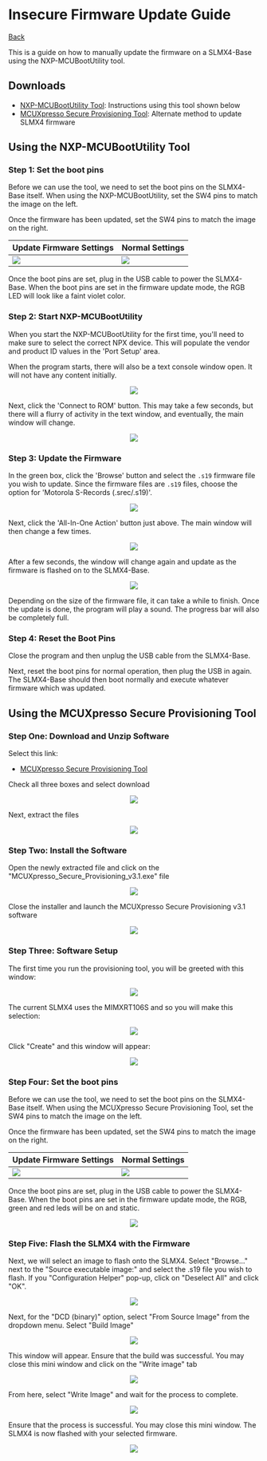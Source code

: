 # Insecure Firmware Update Guide

[Back](readme.md)

This is a guide on how to manually update the firmware on a SLMX4-Base using the NXP-MCUBootUtility tool.

## Downloads
- [NXP-MCUBootUtility Tool](https://github.com/JayHeng/NXP-MCUBootUtility/releases): Instructions using this tool shown below
- [MCUXpresso Secure Provisioning Tool](https://www.dropbox.com/sh/625jy4ovpvaticd/AAAo25quFGzx2itQyhBfPT63a?dl=0): Alternate method to update SLMX4 firmware

## Using the NXP-MCUBootUtility Tool

### Step 1: Set the boot pins

Before we can use the tool, we need to set the boot pins on the SLMX4-Base itself.
When using the NXP-MCUBootUtility, set the SW4 pins to match the image on the
left.

Once the firmware has been updated, set the SW4 pins to match the image on the
right.

|Update Firmware Settings|Normal Settings|
|-|-|
|![](../images/firmware_update/slmx4_base_fw_update_boot_pins.jpg)|![](../images/firmware_update/slmx4_base_normal_boot_pins.jpg)|

Once the boot pins are set, plug in the USB cable to power the SLMX4-Base. When
the boot pins are set in the firmware update mode, the RGB LED will look like
a faint violet color.
 
### Step 2: Start NXP-MCUBootUtility

When you start the NXP-MCUBootUtility for the first time, you'll need to make
sure to select the correct NPX device. This will populate the vendor and product
ID values in the 'Port Setup' area.

When the program starts, there will also be a text console window open. It will
not have any content initially.

<p align="center">
  <img src="../images/firmware_update/boot_util_1.png" />
</p>

Next, click the 'Connect to ROM' button. This may take a few seconds, but there
will a flurry of activity in the text window, and eventually, the main window
will change.

<p align="center">
  <img src="../images/firmware_update/boot_util_2.png" />
</p>

### Step 3: Update the Firmware

In the green box, click the 'Browse' button and select the `.s19` firmware file
you wish to update. Since the firmware files are `.s19` files, choose the option
for 'Motorola S-Records (.srec/.s19)'.
<p align="center">
  <img src="../images/firmware_update/boot_util_3.png" />
</p>

Next, click the 'All-In-One Action' button just above. The main window will then
change a few times.

<p align="center">
  <img src="../images/firmware_update/boot_util_4.png" />
</p>

After a few seconds, the window will change again and update as the firmware is
flashed on to the SLMX4-Base.

<p align="center">
  <img src="../images/firmware_update/boot_util_5.png" />
</p>

Depending on the size of the firmware file, it can take a while to finish. Once
the update is done, the program will play a sound. The progress bar will also be
completely full.

### Step 4: Reset the Boot Pins

Close the program and then unplug the USB cable from the SLMX4-Base.

Next, reset the boot pins for normal operation, then plug the USB in again. The
SLMX4-Base should then boot normally and execute whatever firmware which was 
updated.

## Using the MCUXpresso Secure Provisioning Tool

### Step One: Download and Unzip Software

Select this link:
- [MCUXpresso Secure Provisioning Tool](https://www.dropbox.com/sh/625jy4ovpvaticd/AAAo25quFGzx2itQyhBfPT63a?dl=0)

Check all three boxes and select download

<p align="center">
  <img src="../images/MCUXpresso_firmware_update/1.png" />
</p>

Next, extract the files

<p align="center">
  <img src="../images/MCUXpresso_firmware_update/2.png" />
</p>

### Step Two: Install the Software

Open the newly extracted file and click on the "MCUXpresso_Secure_Provisioning_v3.1.exe" file

<p align="center">
  <img src="../images/MCUXpresso_firmware_update/3.png" />
</p>

Close the installer and launch the MCUXpresso Secure Provisioning v3.1 software

<p align="center">
  <img src="../images/MCUXpresso_firmware_update/4.png" />
</p>

### Step Three: Software Setup

The first time you run the provisioning tool, you will be greeted with this window:

<p align="center">
  <img src="../images/MCUXpresso_firmware_update/5.PNG" />
</p>

The current SLMX4 uses the MIMXRT106S and so you will make this selection:

<p align="center">
  <img src="../images/MCUXpresso_firmware_update/6.PNG" />
</p>

Click "Create" and this window will appear:

<p align="center">
  <img src="../images/MCUXpresso_firmware_update/7.PNG" />
</p>

### Step Four: Set the boot pins

Before we can use the tool, we need to set the boot pins on the SLMX4-Base itself.
When using the MCUXpresso Secure Provisioning Tool, set the SW4 pins to match the image on the
left.

Once the firmware has been updated, set the SW4 pins to match the image on the
right.

|Update Firmware Settings|Normal Settings|
|-|-|
|![](../images/firmware_update/slmx4_base_fw_update_boot_pins.jpg)|![](../images/firmware_update/slmx4_base_normal_boot_pins.jpg)|

Once the boot pins are set, plug in the USB cable to power the SLMX4-Base. When
the boot pins are set in the firmware update mode, the RGB, green and red leds will be on and static.

<p align="center">
  <img src="../images/MCUXpresso_firmware_update/8.png" />
</p>

### Step Five: Flash the SLMX4 with the Firmware

Next, we will select an image to flash onto the SLMX4. Select "Browse..." next to the "Source executable image:" and select the .s19 file you wish to flash.
If you "Configuration Helper" pop-up, click on "Deselect All" and click "OK".

<p align="center">
  <img src="../images/MCUXpresso_firmware_update/9.png" />
</p>

Next, for the "DCD (binary)" option, select "From Source Image" from the dropdown menu. Select "Build Image"

<p align="center">
  <img src="../images/MCUXpresso_firmware_update/10.png" />
</p>

This window will appear. Ensure that the build was successful. You may close this mini window and click on the "Write image" tab

<p align="center">
  <img src="../images/MCUXpresso_firmware_update/11.png" />
</p>

From here, select "Write Image" and wait for the process to complete.

<p align="center">
  <img src="../images/MCUXpresso_firmware_update/12.png" />
</p>

Ensure that the process is successful. You may close this mini window. The SLMX4 is now flashed with your selected firmware.

<p align="center">
  <img src="../images/MCUXpresso_firmware_update/13.png" />
</p>